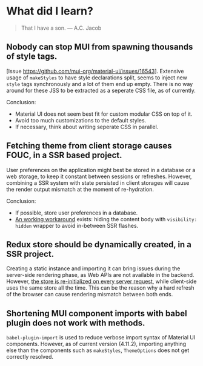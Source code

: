 # What did I learn?

> That I have a son. — A.C. Jacob

## Nobody can stop MUI from spawning thousands of style tags.

[Issue https://github.com/mui-org/material-ui/issues/16543]. Extensive usage of `makeStyles` to have style declarations split, seems to inject new `style` tags synchronously and a lot of them end up empty. There is no way around for these JSS to be extracted as a seperate CSS file, as of currently.

Conclusion:

- Material UI does not seem best fit for custom modular CSS on top of it.
- Avoid too much customizations to the default styles.
- If necessary, think about writing seperate CSS in parallel.

## Fetching theme from client storage causes FOUC, in a SSR based project.

User preferences on the application might best be stored in a database or a web storage, to keep it constant between sessions or refreshes. However, combining a SSR system with state persisted in client storages will cause the render output mismatch at the moment of re-hydration.

Conclusion:

- If possible, store user preferences in a database.
- [An working workaround](https://brianlovin.com/overthought/adding-dark-mode-with-next-js) exists: hiding the content body with `visibility: hidden` wrapper to avoid in-between SSR flashes.

## Redux store should be dynamically created, in a SSR project.

Creating a static instance and importing it can bring issues during the server-side rendering phase, as Web APIs are not available in the backend. However, [the store is re-initialized on every server request](https://github.com/vercel/next.js/tree/canary/examples/with-redux), while client-side uses the same store all the time. This can be the reason why a hard refresh of the browser can cause rendering mismatch between both ends.

## Shortening MUI component imports with babel plugin does not work with methods.

`babel-plugin-import` is used to reduce verbose import syntax of Material UI components. However, as of current version (4.11.2), importing anything else than the components such as `makeStyles`, `ThemeOptions` does not get correctly resolved.
